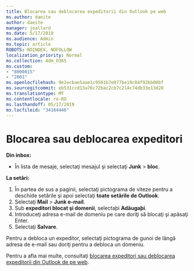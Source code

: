 ```yaml
---
title: Blocarea sau deblocarea expeditorii din Outlook pe web
ms.author: daeite
author: daeite
manager: joallard
ms.date: 5/17/2019
ms.audience: Admin
ms.topic: article
ROBOTS: NOINDEX, NOFOLLOW
localization_priority: Normal
ms.collection: Adm_O365
ms.custom:
- "8000015"
- "2001"
ms.openlocfilehash: 9e2ecbae5aae1c9501b7e077be19c84f92bb00bf
ms.sourcegitcommit: eb531ccd13a76c72bac2cb7c214c74db33e13d28
ms.translationtype: MT
ms.contentlocale: ro-RO
ms.lasthandoff: 05/17/2019
ms.locfileid: "34164446"
---
```

# <a name="block-or-unblock-senders"></a>Blocarea sau deblocarea expeditori

**Din inbox:**

- În lista de mesaje, selectaţi mesajul şi selectaţi **Junk** > **bloc**.

**La setări:**

1. În partea de sus a paginii, selectaţi pictograma de viteze pentru a deschide setările şi apoi selectaţi **toate setările de Outlook**.
2. Selectaţi **Mail** > **Junk e-mail**.
3. Sub **expeditori blocat şi domenii**, selectaþi **Adãugaþi**.
4. Introduceţi adresa e-mail de domeniu pe care doriţi să blocaţi şi apăsaţi Enter.
5. Selectaţi **Salvare**.

Pentru a debloca un expeditor, selectaţi pictograma de gunoi de lângă adresa de e-mail sau doriţi pentru a debloca un domeniu.

Pentru a afla mai multe, consultaţi [blocarea expeditori sau deblocarea expeditorii din Outlook de pe web](https://support.office.com/article/9bf812d4-6995-4d19-901a-76d6e26939b0).